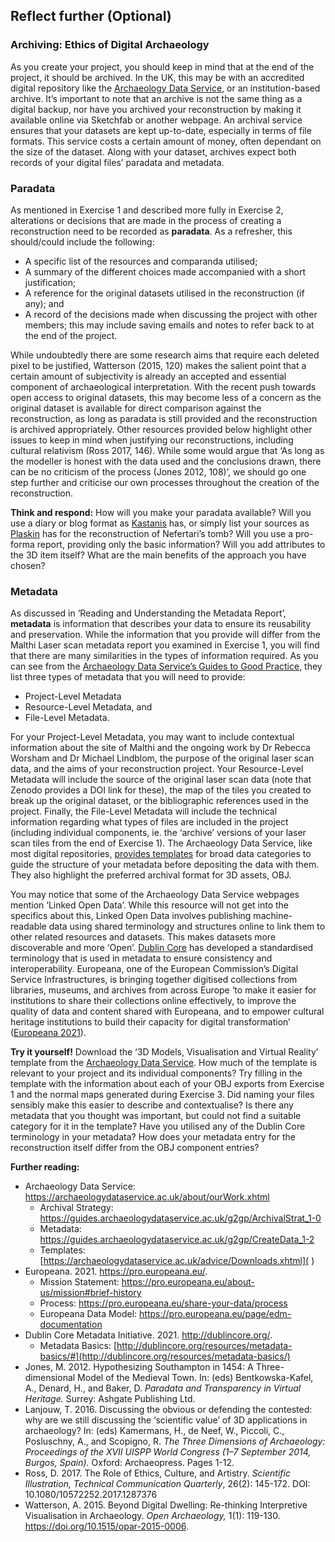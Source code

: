 ﻿## Reflect further (Optional)
### Archiving: Ethics of Digital Archaeology
As you create your project, you should keep in mind that at the end of the project, it should be archived. In the UK, this may be with an accredited digital repository like the [Archaeology Data Service]( ), or an institution-based archive. It’s important to note that an archive is not the same thing as a digital backup, nor have you archived your reconstruction by making it available online via Sketchfab or another webpage. An archival service ensures that your datasets are kept up-to-date, especially in terms of file formats. This service costs a certain amount of money, often dependant on the size of the dataset. Along with your dataset, archives expect both records of your digital files’ paradata and metadata. 
### Paradata
As mentioned in Exercise 1 and described more fully in Exercise 2, alterations or decisions that are made in the process of creating a reconstruction need to be recorded as **paradata**. As a refresher, this should/could include the following:

- A specific list of the resources and comparanda utilised; 
- A summary of the different choices made accompanied with a short justification; 
- A reference for the original datasets utilised in the reconstruction (if any); and
- A record of the decisions made when discussing the project with other members; this may include saving emails and notes to refer back to at the end of the project. 

While undoubtedly there are some research aims that require each deleted pixel to be justified, Watterson (2015, 120) makes the salient point that a certain amount of subjectivity is already an accepted and essential component of archaeological interpretation. With the recent push towards open access to original datasets, this may become less of a concern as the original dataset is available for direct comparison against the reconstruction, as long as paradata is still provided and the reconstruction is archived appropriately. Other resources provided below highlight other issues to keep in mind when justifying our reconstructions, including cultural relativism (Ross 2017, 146). While some would argue that ‘As long as the modeller is honest with the data used and the conclusions drawn, there can be no criticism of the process (Jones 2012, 108)’, we should go one step further and criticise our own processes throughout the creation of the reconstruction.  

**Think and respond:** How will you make your paradata available? Will you use a diary or blog format as [Kastanis](https://lazphdlog.tumblr.com/post/97204874734/rebuilding-the-rose-theatre-experiences-assumptions) has, or simply list your sources as [Plaskin](https://www.nefertaritomb.com/sources) has for the reconstruction of Nefertari’s tomb? Will you use a pro-forma report, providing only the basic information? Will you add attributes to the 3D item itself? What are the main benefits of the approach you have chosen?
### Metadata 
As discussed in ‘Reading and Understanding the Metadata Report’, **metadata** is information that describes your data to ensure its reusability and preservation. While the information that you provide will differ from the Malthi Laser scan metadata report you examined in Exercise 1, you will find that there are many similarities in the types of information required. As you can see from the [Archaeology Data Service’s Guides to Good Practice](https://guides.archaeologydataservice.ac.uk/g2gp/CreateData_1-2), they list three types of metadata that you will need to provide:

- Project-Level Metadata
- Resource-Level Metadata, and
- File-Level Metadata.

For your Project-Level Metadata, you may want to include contextual information about the site of Malthi and the ongoing work by Dr Rebecca Worsham and Dr Michael Lindblom, the purpose of the original laser scan data, and the aims of your reconstruction project. Your Resource-Level Metadata will include the source of the original laser scan data (note that Zenodo provides a DOI link for these), the map of the tiles you created to break up the original dataset, or the bibliographic references used in the project. Finally, the File-Level Metadata will include the technical information regarding what types of files are included in the project (including individual components, ie. the ‘archive’ versions of your laser scan tiles from the end of Exercise 1). The Archaeology Data Service, like most digital repositories, [provides templates](https://archaeologydataservice.ac.uk/advice/Downloads.xhtml) for broad data categories to guide the structure of your metadata before depositing the data with them. They also highlight the preferred archival format for 3D assets, OBJ.

You may notice that some of the Archaeology Data Service webpages mention ‘Linked Open Data’. While this resource will not get into the specifics about this, Linked Open Data involves publishing machine-readable data using shared terminology and structures online to link them to other related resources and datasets. This makes datasets more discoverable and more ‘Open’. [Dublin Core](http://dublincore.org/resources/metadata-basics/) has developed a standardised terminology that is used in metadata to ensure consistency and interoperability. Europeana, one of the European Commission’s Digital Service Infrastructures, is bringing together digitised collections from libraries, museums, and archives from across Europe ‘to make it easier for institutions to share their collections online effectively, to improve the quality of data and content shared with Europeana, and to empower cultural heritage institutions to build their capacity for digital transformation’ ([Europeana 2021](https://pro.europeana.eu/about-us/mission#brief-history)). 

**Try it yourself!** Download the ‘3D Models, Visualisation and Virtual Reality’ template from the [Archaeology Data Service]( ). How much of the template is relevant to your project and its individual components? Try filling in the template with the information about each of your OBJ exports from Exercise 1 and the normal maps generated during Exercise 3. Did naming your files sensibly make this easier to describe and contextualise? Is there any metadata that you thought was important, but could not find a suitable category for it in the template? Have you utilised any of the Dublin Core terminology in your metadata? How does your metadata entry for the reconstruction itself differ from the OBJ component entries?

**Further reading:**

- Archaeology Data Service: <https://archaeologydataservice.ac.uk/about/ourWork.xhtml>
  - Archival Strategy: <https://guides.archaeologydataservice.ac.uk/g2gp/ArchivalStrat_1-0>
  - Metadata: <https://guides.archaeologydataservice.ac.uk/g2gp/CreateData_1-2>
  - Templates: [https://archaeologydataservice.ac.uk/advice/Downloads.xhtml]( )
- Europeana. 2021. https://pro.europeana.eu/. 
  - Mission Statement: <https://pro.europeana.eu/about-us/mission#brief-history>
  - Process: <https://pro.europeana.eu/share-your-data/process>
  - Europeana Data Model: <https://pro.europeana.eu/page/edm-documentation>
- Dublin Core Metadata Initiative. 2021. <http://dublincore.org/>. 
  - Metadata Basics: [http://dublincore.org/resources/metadata-basics/#](http://dublincore.org/resources/metadata-basics/)
- Jones, M. 2012. Hypothesizing Southampton in 1454:  A Three-dimensional Model of the  Medieval Town. In: (eds) Bentkowska-Kafel, A., Denard, H., and Baker, D. *Paradata and Transparency in Virtual Heritage.* Surrey: Ashgate Publishing Ltd.
- Lanjouw, T. 2016. Discussing the obvious or defending the contested: why are we still discussing the ‘scientific value’ of 3D applications in archaeology? In: (eds) Kamermans, H., de Neef, W., Piccoli, C., Posluschny, A., and Scopigno, R. *The Three Dimensions of Archaeology: Proceedings of the XVII UISPP World Congress (1–7 September 2014, Burgos, Spain).* Oxford: Archaeopress. Pages 1-12. 
- Ross, D. 2017. The Role of Ethics, Culture, and Artistry. *Scientific Illustration, Technical Communication Quarterly*, 26(2): 145-172. DOI: 10.1080/10572252.2017.1287376
- Watterson, A. 2015. Beyond Digital Dwelling: Re-thinking Interpretive Visualisation in Archaeology. *Open Archaeology,* 1(1): 119-130. <https://doi.org/10.1515/opar-2015-0006>.

